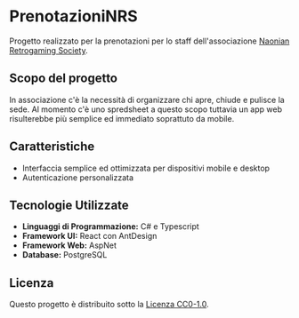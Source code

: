 # PrenotazioniNRS

Progetto realizzato per la prenotazioni per lo staff dell'associazione [Naonian Retrogaming Society](https://naonianretrogamingsociety.it/).

## Scopo del progetto

In associazione c'è la necessità di organizzare chi apre, chiude e pulisce la sede.
Al momento c'è uno spredsheet a questo scopo tuttavia un app web risulterebbe più semplice ed immediato soprattuto da mobile.

## Caratteristiche

- Interfaccia semplice ed ottimizzata per dispositivi mobile e desktop
- Autenticazione personalizzata

## Tecnologie Utilizzate

- **Linguaggi di Programmazione:** C# e Typescript
- **Framework UI:** React con AntDesign
- **Framework Web:** AspNet
- **Database:** PostgreSQL

## Licenza

Questo progetto è distribuito sotto la [Licenza CC0-1.0](LICENSE).
